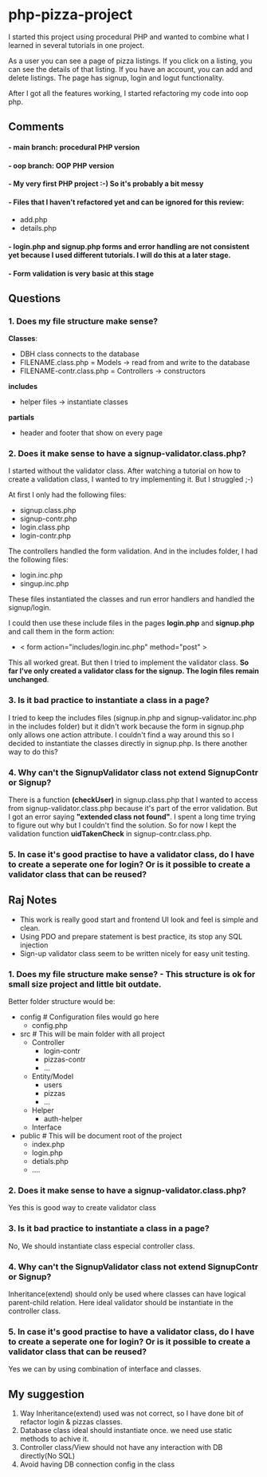 # php-pizza-project

I started this project using procedural PHP and wanted to combine what I learned in several tutorials in one project.

As a user you can see a page of pizza listings. If you click on a listing, you can see the details of that listing. If you have an account, you can add and delete listings.
The page has signup, login and logut functionality.

After I got all the features working, I started refactoring my code into oop php.

## Comments
#### - main branch: procedural PHP version
#### - oop branch: OOP PHP version
#### - My very first PHP project :-) So it's probably a bit messy
#### - Files that I haven't refactored yet and can be ignored for this review:

- add.php
- details.php

#### - login.php and signup.php forms and error handling are not consistent yet because I used different tutorials. I will do this at a later stage.
#### - Form validation is very basic at this stage

####

###

## Questions

### 1. Does my file structure make sense?
**Classes**:
- DBH class connects to the database
- FILENAME.class.php = Models -> read from and write to the database
- FILENAME-contr.class.php = Controllers -> constructors

**includes**
- helper files -> instantiate classes

**partials**
- header and footer that show on every page


### 2. Does it make sense to have a signup-validator.class.php?

I started without the validator class. After watching a tutorial on how to create a validation class, I wanted to try implementing it. But I struggled ;-)

At first I only had the following files:
- signup.class.php
- signup-contr.php
- login.class.php
- login-contr.php

The controllers handled  the form validation. And in the includes folder, I had the following files:
- login.inc.php
- singup.inc.php

These files instantiated the classes and run error handlers and handled  the signup/login.

I could then use these include files in the pages **login.php** and **signup.php** and call them in the form action:

- < form action="includes/login.inc.php" method="post" >

This all worked great. But then I tried to implement the validator class. **So far I've only created a validator class for the signup. The login files remain unchanged**.

### 3. Is it bad practice to instantiate a class in a page?

I tried to keep the includes files (signup.in.php and signup-validator.inc.php in the includes folder) but it didn't work because the form in signup.php only allows one action attribute.
I couldn't find a way around this so I decided to instantiate the classes directly in signup.php. Is there another way to do this?

### 4. Why can't the SignupValidator class not extend SignupContr or Signup?

There is a function **(checkUser)** in signup.class.php that I wanted to access from signup-validator.class.php because it's part of the error validation.
But I got an error saying **"extended class not found"**. I spent a long time trying to figure out why but I couldn't find the solution. So for now I kept the validation function **uidTakenCheck** in signup-contr.class.php.

### 5. In case it's good practise to have a validator class, do I have to create a seperate one for login? Or is it possible to create a validator class that can be reused?


## Raj Notes

* This work is really good start and frontend UI look and feel is simple and clean.
* Using PDO and prepare statement is best practice, its stop any SQL injection
* Sign-up validator class seem to be written nicely for easy unit testing.


### 1. Does my file structure make sense? - This structure is ok for small size project and little bit outdate.

Better folder structure would be:

+ config # Configuration files would go here 
  + config.php 
+ src # This will be main folder with all project
  + Controller
    + login-contr
    + pizzas-contr
    + ...
  + Entity/Model
    + users
    + pizzas
    + ...
  + Helper
    + auth-helper
  + Interface
+ public # This will be document root of the project
  + index.php
  + login.php
  + detials.php
  + ....

### 2. Does it make sense to have a signup-validator.class.php? 
Yes this is good way to create validator class

### 3. Is it bad practice to instantiate a class in a page?
No, We should instantiate class especial controller class.

### 4. Why can't the SignupValidator class not extend SignupContr or Signup?
Inheritance(extend) should only be used where classes can have logical parent-child relation. Here ideal validator should be instantiate in the controller class.

### 5. In case it's good practise to have a validator class, do I have to create a seperate one for login? Or is it possible to create a validator class that can be reused?
Yes we can by using combination of interface and classes.

## My suggestion 
1. Way Inheritance(extend) used was not correct, so I have done bit of refactor login & pizzas classes.
2. Database class ideal should instantiate once. we need use static methods to achive it.
3. Controller class/View should not have any interaction with DB directly(No SQL)
4. Avoid having DB connection config in the class
